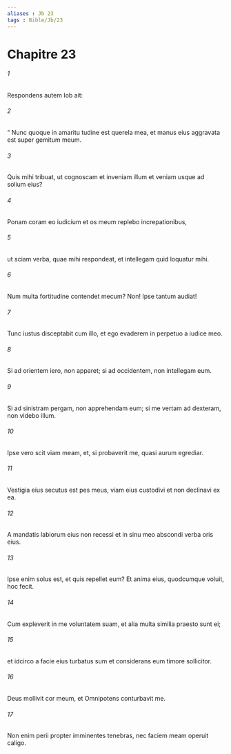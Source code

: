 ```yaml
---
aliases : Jb 23
tags : Bible/Jb/23
---
```


# Chapitre 23

###### 1
Respondens autem Iob ait:
###### 2
“ Nunc quoque in amaritu tudine est querela mea, et manus eius aggravata est super gemitum meum.
###### 3
Quis mihi tribuat, ut cognoscam et inveniam illum et veniam usque ad solium eius?
###### 4
Ponam coram eo iudicium et os meum replebo increpationibus,
###### 5
ut sciam verba, quae mihi respondeat, et intellegam quid loquatur mihi.
###### 6
Num multa fortitudine contendet mecum? Non! Ipse tantum audiat!
###### 7
Tunc iustus disceptabit cum illo, et ego evaderem in perpetuo a iudice meo.
###### 8
Si ad orientem iero, non apparet; si ad occidentem, non intellegam eum.
###### 9
Si ad sinistram pergam, non apprehendam eum; si me vertam ad dexteram, non videbo illum.
###### 10
Ipse vero scit viam meam, et, si probaverit me, quasi aurum egrediar.
###### 11
Vestigia eius secutus est pes meus, viam eius custodivi et non declinavi ex ea.
###### 12
A mandatis labiorum eius non recessi et in sinu meo abscondi verba oris eius.
###### 13
Ipse enim solus est, et quis repellet eum? Et anima eius, quodcumque voluit, hoc fecit.
###### 14
Cum expleverit in me voluntatem suam, et alia multa similia praesto sunt ei;
###### 15
et idcirco a facie eius turbatus sum et considerans eum timore sollicitor.
###### 16
Deus mollivit cor meum, et Omnipotens conturbavit me.
###### 17
Non enim perii propter imminentes tenebras, nec faciem meam operuit caligo.
